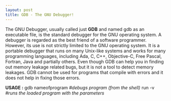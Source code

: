 ```yaml
---
layout: post
title: GDB - The GNU Debugger!
---
```

The GNU Debugger, usually called just **GDB** and named gdb as an executable file, is the standard debugger for the GNU operating system. A debugger is regarded as the best friend of a software programmer. However, its use is not strictly limited to the GNU operating system. It is a portable debugger that runs on many Unix-like systems and works for many programming languages, including Ada, C, C++, Objective-C, Free Pascal, Fortran, Java and partially others.
Even though GDB can help you in finding out memory leakage related bugs, but it is not a tool to detect memory leakages. GDB cannot be used for programs that compile with errors and it does not help in fixing those errors.

**USAGE :**
gdb nameofprogram   *#debugs program (from the shell)*
run -v	            *#runs the loaded program with the parameters*

